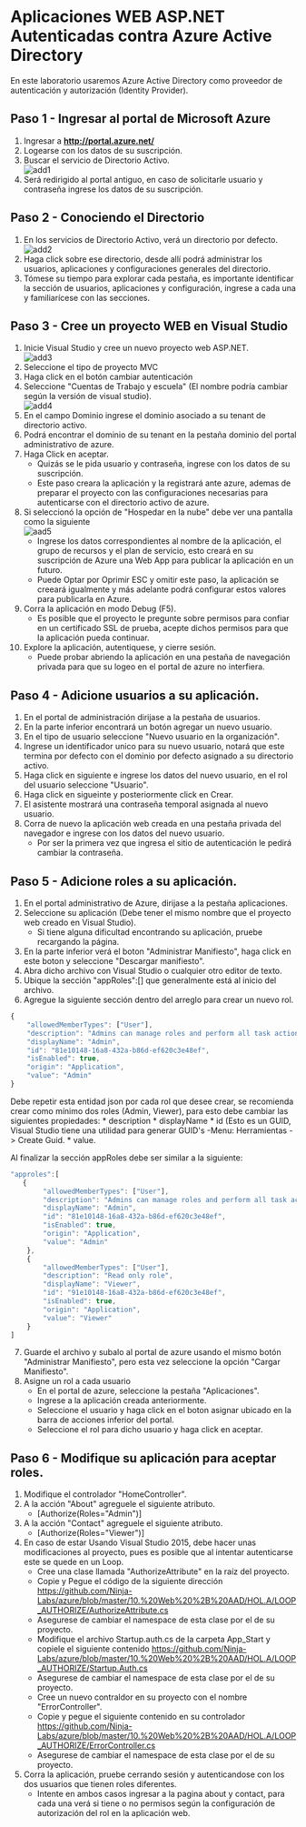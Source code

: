 ﻿
# Aplicaciones WEB ASP.NET Autenticadas contra Azure Active Directory
En este laboratorio usaremos Azure Active Directory como proveedor de autenticación y autorización (Identity Provider).

## Paso 1 - Ingresar al portal de Microsoft Azure
1. Ingresar a **http://portal.azure.net/**
1. Logearse con los datos de su suscripción.
1. Buscar el servicio de Directorio Activo. <br/>![add1](img/01.jpg)
2. Será redirigido al portal antiguo, en caso de solicitarle usuario y contraseña ingrese los datos de su suscripción.

## Paso 2 - Conociendo el Directorio
1. En los servicios de Directorio Activo, verá un directorio por defecto. <br/>![add2](img/02.jpg)
1. Haga click sobre ese directorio, desde allí podrá administrar los usuarios, aplicaciones y configuraciones generales del directorio.
2. Tómese su tiempo para explorar cada pestaña, es importante identificar la sección de usuarios, aplicaciones y configuración, ingrese a cada una y familiarícese con las secciones.

## Paso 3 - Cree un proyecto WEB en Visual Studio
1. Inicie Visual Studio y cree un nuevo proyecto web ASP.NET. <br/>![add3](img/03.jpg)
2. Seleccione el tipo de proyecto MVC
3. Haga click en el botón cambiar autenticación
4. Seleccione "Cuentas de Trabajo y escuela" (El nombre podría cambiar según la versión de visual studio). <br/>![add4](img/04.jpg)
5. En el campo Dominio ingrese el dominio asociado a su tenant de directorio activo.
6. Podrá encontrar el dominio de su tenant en la pestaña dominio del portal administrativo de azure.
7. Haga Click en aceptar.
    * Quizás se le pida usuario y contraseña, ingrese con los datos de su suscripción.
    * Este paso creara la aplicación y la registrará ante azure, ademas de preparar el proyecto con las configuraciones necesarias para autenticarse con el directorio activo de azure.
8. Si seleccionó la opción de "Hospedar en la nube" debe ver una pantalla como la siguiente <br/>![aad5](img/05.jpg)
	* Ingrese los datos correspondientes al nombre de la aplicación, el grupo de recursos y el plan de servicio, esto creará en su suscripción de Azure una Web App para publicar la aplicación en un futuro.
	* Puede Optar por Oprimir ESC y omitir este paso, la aplicación se creeará igualmente y más adelante podrá configurar estos valores para publicarla en Azure.
8. Corra la aplicación en modo Debug (F5).
    * Es posible que el proyecto le pregunte sobre permisos para confiar en un certificado SSL de prueba, acepte dichos permisos para que la aplicación pueda continuar.
9. Explore la aplicación, autentiquese, y cierre sesión.
    * Puede probar abriendo la aplicación en una pestaña de navegación privada para que su logeo en el portal de azure no interfiera.

## Paso 4 - Adicione usuarios a su aplicación.
1. En el portal de administración dirijase a la pestaña de usuarios.
2. En la parte inferior encontrará un botón agregar un nuevo usuario.
3. En el tipo de usuario seleccione "Nuevo usuario en la organización".
4. Ingrese un identificador unico para su nuevo usuario, notará que este termina por defecto con el dominio por defecto asignado a su directorio activo.
5. Haga click en siguiente e ingrese los datos del nuevo usuario, en el rol del usuario seleccione "Usuario".
6. Haga click en sigueinte y posteriormente click en Crear.
7. El asistente mostrará una contraseña temporal asignada al nuevo usuario.
8. Corra de nuevo la aplicación web creada en una pestaña privada del navegador e ingrese con los datos del nuevo usuario.
    * Por ser la primera vez que ingresa el sitio de autenticación le pedirá cambiar la contraseña.

## Paso 5 - Adicione roles a su aplicación.
1. En el portal administrativo de Azure, dirijase a la pestaña aplicaciones.
2. Seleccione su aplicación (Debe tener el mismo nombre que el proyecto web creado en Visual Studio).
    * Si tiene alguna dificultad encontrando su aplicación, pruebe recargando la página.
3. En la parte inferior verá el boton "Administrar Manifiesto", haga click en este boton y seleccione "Descargar manifiesto".
4. Abra dicho archivo con Visual Studio o cualquier otro editor de texto.
5. Ubique la sección "appRoles":[] que generalmente está al inicio del archivo.
6. Agregue la siguiente sección dentro del arreglo para crear un nuevo rol.

```javascript
{
    "allowedMemberTypes": ["User"],
    "description": "Admins can manage roles and perform all task actions.",
    "displayName": "Admin",
    "id": "81e10148-16a8-432a-b86d-ef620c3e48ef",
    "isEnabled": true,
    "origin": "Application",
    "value": "Admin"
}
```

Debe repetir esta entidad json por cada rol que desee crear, se recomienda crear como mínimo dos roles (Admin, Viewer), para esto debe cambiar las siguientes propiedades: 
    * description
    * displayName
    * id (Esto es un GUID, Visual Studio tiene una utilidad para generar GUID's -Menu: Herramientas -> Create Guid.
    * value.

Al finalizar la sección appRoles debe ser similar a la siguiente:

```javascript
"approles":[
   {
        "allowedMemberTypes": ["User"],
        "description": "Admins can manage roles and perform all task actions.",
        "displayName": "Admin",
        "id": "81e10148-16a8-432a-b86d-ef620c3e48ef",
        "isEnabled": true,
        "origin": "Application",
        "value": "Admin"
    }, 
    {
        "allowedMemberTypes": ["User"],
        "description": "Read only role",
        "displayName": "Viewer",
        "id": "91e10148-16a8-432a-b86d-ef620c3e48ef",
        "isEnabled": true,
        "origin": "Application",
        "value": "Viewer"
    }
]
```

7. Guarde el archivo y subalo al portal de azure usando el mismo botón "Administrar Manifiesto", pero esta vez seleccione la opción "Cargar Manifiesto".
8. Asigne un rol a cada usuario
    * En el portal de azure, seleccione la pestaña "Aplicaciones".
    * Ingrese a la aplicación creada anteriormente.
    * Seleccione el usuario y haga click en el boton asignar ubicado en la barra de acciones inferior del portal.
    * Seleccione el rol para dicho usuario y haga click en aceptar.

## Paso 6 - Modifique su aplicación para aceptar roles.

1. Modifique el controlador "HomeController".
2. A la acción "About" agreguele el siguiente atributo.
    * [Authorize(Roles="Admin")]
3. A la acción "Contact" agreguele el siguiente atributo.
    * [Authorize(Roles="Viewer")]
4. En caso de estar Usando Visual Studio 2015, debe hacer unas modificaciones al proyecto, pues es posible que al intentar autenticarse este se quede en un Loop.
	* Cree una clase llamada "AuthorizeAttribute" en la raíz del proyecto.
	* Copie y Pegue el código de la siguiente dirección https://github.com/Ninja-Labs/azure/blob/master/10.%20Web%20%2B%20AAD/HOL.A/LOOP_AUTHORIZE/AuthorizeAttribute.cs
	* Asegurese de cambiar el namespace de esta clase por el de su proyecto.
	* Modifique el archivo Startup.auth.cs de la carpeta App_Start y copiele el siguiente contenido https://github.com/Ninja-Labs/azure/blob/master/10.%20Web%20%2B%20AAD/HOL.A/LOOP_AUTHORIZE/Startup.Auth.cs
	* Asegurese de cambiar el namespace de esta clase por el de su proyecto.
	* Cree un nuevo contraldor en su proyecto con el nombre "ErrorController".
	* Copie y pegue el siguiente contenido en su controlador https://github.com/Ninja-Labs/azure/blob/master/10.%20Web%20%2B%20AAD/HOL.A/LOOP_AUTHORIZE/ErrorController.cs
	* Asegurese de cambiar el namespace de esta clase por el de su proyecto.
5. Corra la aplicación, pruebe cerrando sesión y autenticandose con los dos usuarios que tienen roles diferentes.
    * Intente en ambos casos ingresar a la pagina about y contact, para cada una verá si tiene o no permisos según la configuración de autorización del rol en la aplicación web.